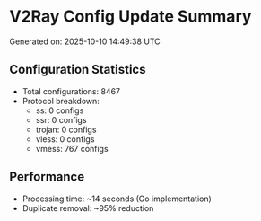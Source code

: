 # V2Ray Config Update Summary
Generated on: 2025-10-10 14:49:38 UTC

## Configuration Statistics
- Total configurations: 8467
- Protocol breakdown:
  - ss: 0 configs
  - ssr: 0 configs
  - trojan: 0 configs
  - vless: 0 configs
  - vmess: 767 configs

## Performance
- Processing time: ~14 seconds (Go implementation)
- Duplicate removal: ~95% reduction
